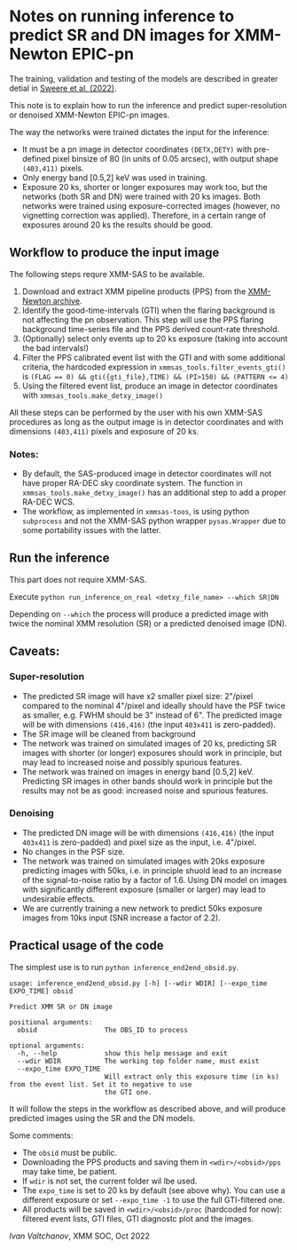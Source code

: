 # Notes on running inference to predict SR and DN images for XMM-Newton EPIC-pn

The training, validation and testing of the models are described in greater detial in [Sweere et al. (2022)](https://ui.adsabs.harvard.edu/abs/2022MNRAS.tmp.2335S/abstract).

This note is to explain how to run the inference and predict super-resolution or denoised XMM-Newton EPIC-pn images.

The way the networks were trained dictates the input for the inference: 

* It must be a pn image in detector coordinates `(DETX,DETY)` with pre-defined pixel binsize of 80 (in units of 0.05 arcsec), with output shape `(403,411)` pixels.
* Only energy band [0.5,2] keV was used in training.
* Exposure 20 ks, shorter or longer exposures may work too, but the networks (both SR and DN) were trained with 20 ks images. Both networks were trained using exposure-corrected images (however, no vignetting correction was applied). Therefore, in a certain range of exposures around 20 ks the results should be good.


## Workflow to produce the input image

The following steps requre XMM-SAS to be available.

1. Download and extract XMM pipeline products (PPS) from the [XMM-Newton archive](http://nxsa.esac.esa.int/nxsa-web/#home).
2. Identify the good-time-intervals (GTI) when the flaring background is not affecting the pn observation. This step will use the PPS flaring background time-series file and the PPS derived count-rate threshold.
3. (Optionally) select only events up to 20 ks exposure (taking into account the bad intervals!)
4. Filter the PPS calibrated event list with the GTI and with some additional criteria, the hardcoded expression in `xmmsas_tools.filter_events_gti()` is 
`(FLAG == 0) && gti({gti_file},TIME) && (PI>150) && (PATTERN <= 4)`
5. Using the filtered event list, produce an image in detector coordinates with `xmmsas_tools.make_detxy_image()`

All these steps can be performed by the user with his own XMM-SAS procedures as long as the output image is in detector coordinates and with dimensions `(403,411)` pixels and exposure of 20 ks. 

### Notes:
 
* By default, the SAS-produced image in detector coordinates will not have proper RA-DEC sky coordinate system. The function in `xmmsas_tools.make_detxy_image()` has an additional step to add a proper RA-DEC WCS.
* The workflow, as implemented in `xmmsas-toos`, is using python `subprocess` and not the XMM-SAS python wrapper `pysas.Wrapper` due to some portability issues with the latter.

## Run the inference 

This part does not require XMM-SAS.

Execute `python run_inference_on_real <detxy_file_name> --which SR|DN`

Depending on `--which` the process will produce a predicted image with twice the nominal XMM resolution (SR) or a predicted denoised image (DN).

## Caveats:

### Super-resolution

* The predicted SR image will have x2 smaller pixel size: 2"/pixel compared to the nominal 4"/pixel and ideally should have the PSF twice as smaller, e.g. FWHM should be 3" instead of 6". The predicted image will be with dimensions `(416,416)` (the input `403x411` is zero-padded).
* The SR image will be cleaned from background
* The network was trained on simulated images of 20 ks, predicting SR images with shorter (or longer) exposures should work in principle, but may lead to increased noise and possibly spurious features.
* The network was trained on images in energy band [0.5,2] keV. Predicting SR images in other bands should work in principle but the results may not be as good: increased noise and spurious features.

### Denoising

* The predicted DN image will be with dimensions `(416,416)` (the input `403x411` is zero-padded) and pixel size as the input, i.e. 4"/pixel.
* No changes in the PSF size.
* The network was trained on simulated images with 20ks exposure predicting images with 50ks, i.e. in principle shuold lead to an increase of the signal-to-noise ratio by a factor of 1.6. Using DN model on images with significantly different exposure (smaller or larger) may lead to undesirable effects.
* We are currently training a new network to predict 50ks exposure images from 10ks input (SNR increase a factor of 2.2).


## Practical usage of the code

The simplest use is to run `python inference_end2end_obsid.py`.

```
usage: inference_end2end_obsid.py [-h] [--wdir WDIR] [--expo_time EXPO_TIME] obsid

Predict XMM SR or DN image

positional arguments:
  obsid                 The OBS_ID to process

optional arguments:
  -h, --help            show this help message and exit
  --wdir WDIR           The working top folder name, must exist
  --expo_time EXPO_TIME
                        Will extract only this exposure time (in ks) from the event list. Set it to negative to use
                        the GTI one.

```

It will follow the steps in the workflow as described above, and will produce predicted images using the SR and the DN models.

Some comments:

* The `obsid` must be public.
* Downloading the PPS products and saving them in `<wdir>/<obsid>/pps` may take time, be patient.
* If `wdir` is not set, the current folder wil lbe used.
* The `expo_time` is set to 20 ks by default (see above why). You can use a different exposure or set `--expo_time -1` to use the full GTI-filtered one.
* All products will be saved in `<wdir>/<obsid>/proc` (hardcoded for now): filtered event lists, GTI files, GTI diagnostc plot and the images.


_Ivan Valtchanov_, XMM SOC, Oct 2022
